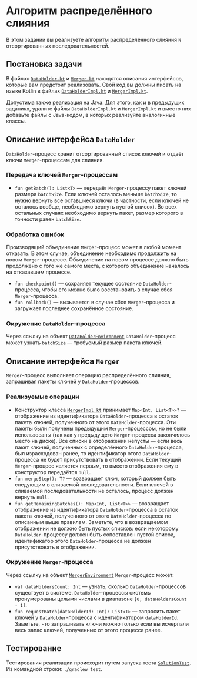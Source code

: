# Алгоритм распределённого слияния

В этом задании вы реализуете алгоритм распределённого слияния `N` отсортированных последовательностей. 

## Постановка задачи

В файлах [`DataHolder.kt`](src/DataHolder.kt) и [`Merger.kt`](src/Merger.kt) находятся описания интерфейсов, которые вам предстоит 
реализовать.
Свой код вы должны писать на языке Kotlin в файлах [`DataHolderImpl.kt`](src/DataHolderImpl.kt) и [`MergerImpl.kt`](src/MergerImpl.kt). 

Допустима также реализация на Java. Для этого, как и в предыдущих заданиях, удалите файлы `DataHolderImpl.kt` и `MergerImpl.kt` и вместо них добавьте файлы с 
Java-кодом, в которых реализуйте аналогичные классы.

## Описание интерфейса `DataHolder`

`DataHolder`-процесс хранит отсортированный список ключей и отдаёт ключи `Merger`-процессам для слияния.

### Передача ключей `Merger`-процессам

* `fun getBatch(): List<T>` &mdash; передаёт `Merger`-процессу пакет ключей размера `batchSize`. Если ключей осталось меньше `batchSize`, то нужно вернуть все оставшиеся ключи (в частности, если ключей не осталось вообще, необходимо вернуть пустой список). Во всех остальных случаях необходимо вернуть пакет, размер которого в точности равен `batchSize`.

### Обработка ошибок

Производящий объединение `Merger`-процесс может в любой момент отказать. В этом случае, объединение необходимо продолжить на новом `Merger`-процессе. Объединение на новом процессе должно быть продолжено с того же самого места, с которого объединение началось на отказавшем процессе. 

* `fun checkpoint()` &mdash; сохраняет текущее состояние `DataHolder`-процесса, чтобы его можно было восстановить в случае сбоя `Merger`-процесса.
* `fun rollback()` &mdash; вызывается в случае сбоя `Merger`-процесса и загружает последнее сохранённое состояние.


### Окружение `DataHolder`-процесса

Через ссылку на объект [`DataHolderEnvironment`](src/system/DataHolderEnvironment.kt) `DataHolder`-процесс может узнать `batchSize` &mdash; требуемый размер пакета ключей.

## Описание интерфейса `Merger`

`Merger`-процесс выполняет операцию распределённого слияния, запрашивая пакеты ключей у `DataHolder`-процессов.

### Реализуемые операции

* Конструктор класса [`MergerImpl.kt`](src/MergerImpl.kt) принимает `Map<Int, List<T>>?` &mdash; отображение из идентификатора `DataHolder`-процесса в остаток пакета ключей, полученного от этого `DataHolder`-процесса. Эти пакеты были получены предыдущим `Merger`-процессом, но не были использованы (так как у предыдущего `Merger`-процесса закончилось место на диске). Все списки в отображении непусты &mdash; если весь пакет ключей, полученных с определённого `DataHolder`-процесса, был израсходован ранее, то идентификатор этого `DataHolder`-процесса не будет присутствовать в отображении. Если текущий `Merger`-процесс является первым, то вместо отображения ему в конструктор передаётся `null`.
* `fun mergeStep(): T?` &mdash; возвращает ключ, который должен быть следующим в сливаемой последовательности. Если ключей в сливаемой последовательности не осталось, процесс должен вернуть `null`.
* `fun getRemainingBatches(): Map<Int, List<T>>` &mdash; возвращает отображение из идентификатора `DataHolder`-процесса в остаток пакета ключей, полученного от этого `DataHolder`-процесса по описанным выше правилам. Заметьте, что в возвращаемом отображении не должно быть пустых списков: если некоторому `DataHolder`-процессу должен быть сопоставлен пустой список, идентификатор этого `DataHolder`-процесса не должен присутствовать в отображении.

### Окружение `Merger`-процесса

Через ссылку на объект [`MergerEnvironment`](src/system/MergerEnvironment.kt) `Merger`-процесс может:
* `val dataHoldersCount: Int` &mdash; узнать, сколько `DataHolder`-процессов существует в системе. `DataHolder`-процессы системы пронумерованы целыми числами в диапазоне `[0; dataHoldersCount - 1]`.
* `fun requestBatch(dataHolderId: Int): List<T>`  &mdash; запросить пакет ключей у `DataHolder`-процесса с идентификатором `dataHolderId`. Заметьте, что запрашивать ключи можно только если вы исчерпали весь запас ключей, полученных от этого процесса ранее.

## Тестирование

Тестирования реализации происходит путем запуска теста [`SolutionTest`](test/SolutionTest.kt).
Из командной строки: `./gradlew test`. 
